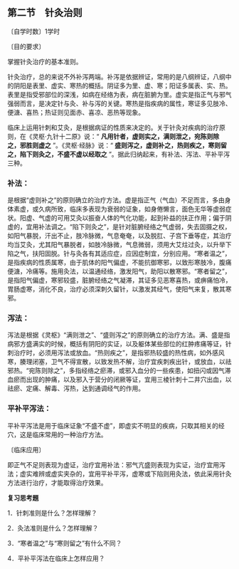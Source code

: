 ## 第二节　针灸治则

〔自学时数〕1学时

〔目的要求〕

掌握针灸治疗的基本准则。

针灸治疗，总的来说不外补泻两端。补泻是依据辨证，常用的是八纲辨证，八纲中的阴阳是表里、虚实、寒热的概括。阴证多为里、虚、寒；阳证多属表、实、热。表里是指受邪部位的深浅，如病在经络为表，病在脏腑为里。虚实是指正气与邪气强弱而言，是决定针与灸、补与泻的关键。寒热是指疾病的属性，寒证多见肢冷、便溏、喜热；热证则见面赤、喜凉、恶热等现象。

临床上运用针刺和艾灸，是根据病证的性质来决定的。关于针灸对疾病的治疗原则，在《灵枢·九针十二原》说：“ **凡用针者，虚则实之，满则泄之，宛陈则除之，邪胜则虚之** ”。《灵枢·经脉》说：“ **盛则泻之，虚则补之，热则疾之，寒则留之，陷下则灸之，不盛不虚以经取之** ”。据此归纳起来，有补法、泻法、平补平泻三种。

### **补法**：

是根据“虚则补之”的原则确立的治疗方法。虚是指正气（气血）不足而言，多由身体素虚，或久病所致，临床多表现为衰弱的证象，如身倦懒言，面色无华等虚弱症状。阳虚、气虚的可用艾灸以振奋人体的气化功能，起到补益的扶正作用；偏于阴虚的，宜用补法调之。“陷下则灸之”，是针对脏腑经络之气虚弱，失去固摄之权，如阳气暴脱，汗出不止，肢冷脉微，气息奄奄，以及脱肛、子宫下垂等症，其治疗均当艾灸，尤其阳气暴脱者，如肢冷脉微，气息微弱，须用大艾炷过灸，以升举下陷之气，扶阳固脱。针与灸各有其适应症，应因症制宜，分别应用。“寒者温之”，是指疾病的性质属寒，由于肌体的阳气偏虚，不能抗御寒邪，以致形寒肢冷，腹痛便溏，冷痛等。施用灸法，以温通经络，激发阳气，助阳以散寒邪。“寒者留之”，是指阳气偏虚，寒邪较盛，脏腑经络之气凝滞，其证多见恶寒喜热，或痹痛怕冷，胃肠虚寒，消化不良，治疗必须深刺久留针，以激发其经气，使阳气来复，散其寒邪。

### **泻法**：

泻法是根据《灵枢》“满则泄之”、“盛则泻之”的原则确立的治疗方法。满、盛是指病邪方盛满实的时候，概括有阴阳的实证，以及躯体某些部位的红肿疼痛等证，针刺治疗时，必须用泻法或放血。“热则疾之”，是指邪热较盛的热性病，如外感风寒，腠理闭塞，卫气不得宣散，以致发热不解，治疗宜疾刺疾出针，或放血，以祛邪热。“宛陈则除之”，多指经络之瘀滞，或邪入血分的一些疾患，如扭闪或因气滞血瘀而出现的肿痛，以及邪入于营分的闭厥等证，宜用三棱针刺十二井穴出血，以祛瘀、定痛、解毒、泻热，达到通调经气的作用。

### **平补平泻法**：

平补平泻法是用于临床证象“不盛不虚”，即虚实不明显的疾病，只取其相关的经穴，这是临床常用的一种治疗方法。

〔临床应用〕

即正气不足则表现为虚证，治疗宜用补法：邪气亢盛则表现为实证，治疗宜用泻法；虚实难辨或虚实夹杂的，宜用平补平泻，虚寒或下陷则用灸法，依此采用针灸方法进行治疗，才能取得治疗效果。

**复习思考題**

1．针刺准则是什么？怎样理解？

2．灸法准则是什么？怎样理解？

3．“寒者温之”与“寒则留之”有什么不同？

4．平补平泻法在临床上怎样应用？